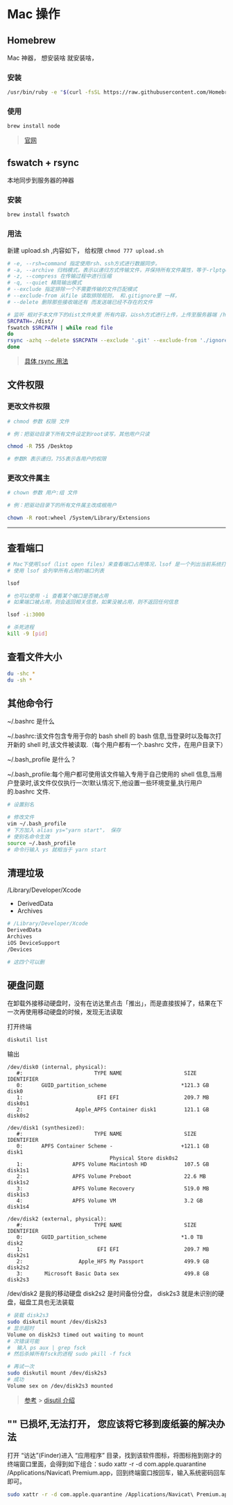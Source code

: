 # Mac 操作

## Homebrew

Mac 神器， 想安装啥 就安装啥，

### 安装

```bash
/usr/bin/ruby -e "$(curl -fsSL https://raw.githubusercontent.com/Homebrew/install/master/install)"
```

### 使用

```bash
brew install node
```

> [官网](https://brew.sh)

## fswatch + rsync

本地同步到服务器的神器

### 安装

```bash
brew install fswatch
```

### 用法

新建 upload.sh ,内容如下， 给权限 `chmod 777 upload.sh`

```bash
# -e, --rsh=command 指定使用rsh、ssh方式进行数据同步。
# -a, --archive 归档模式，表示以递归方式传输文件，并保持所有文件属性，等于-rlptgoD
# -z, --compress 在传输过程中进行压缩
# -q, --quiet 精简输出模式
# --exclude 指定排除一个不需要传输的文件匹配模式
# --exclude-from 从file 读取排除规则， 和.gitignore里 一样，
# --delete 删除那些接收端还有 而发送端已经不存在的文件

# 监听 相对于本文件下的dist文件夹里 所有内容，以ssh方式进行上传，上传至服务器端 /home/wwwroot/test  文件夹下，
SRCPATH=./dist/
fswatch $SRCPATH | while read file
do
rsync -azhq --delete $SRCPATH --exclude '.git' --exclude-from './ignore.txt' -e 'ssh' root@111.11.111.111:/home/wwwroot/test
done
```

> [具体 rsync 用法](/common/rsync.md)

## 文件权限

### 更改文件权限

```bash
# chmod 参数 权限 文件

# 例：把驱动目录下所有文件设定到root读写，其他用户只读

chmod -R 755 /Desktop

# 参数R 表示递归，755表示各用户的权限
```

### 更改文件属主

```bash
# chown 参数 用户:组 文件

# 例：把驱动目录下的所有文件属主改成根用户

chown -R root:wheel /System/Library/Extensions
```

---

## 查看端口

```bash
# Mac下使用lsof（list open files）来查看端口占用情况，lsof 是一个列出当前系统打开文件的工具。
# 使用 lsof 会列举所有占用的端口列表

lsof

# 也可以使用 -i 查看某个端口是否被占用
# 如果端口被占用，则会返回相关信息，如果没被占用，则不返回任何信息

lsof -i:3000

# 杀死进程
kill -9 [pid]
```

## 查看文件大小

```bash
du -shc *
du -sh *
```

## 其他命令行

~/.bashrc 是什么

~/.bashrc:该文件包含专用于你的 bash shell 的 bash 信息,当登录时以及每次打开新的 shell 时,该文件被读取.（每个用户都有一个.bashrc 文件，在用户目录下）

~/.bash_profile 是什么？

~/.bash_profile:每个用户都可使用该文件输入专用于自己使用的 shell 信息,当用户登录时,该文件仅仅执行一次!默认情况下,他设置一些环境变量,执行用户的.bashrc 文件.

```bash
# 设置别名

# 修改文件
vim ~/.bash_profile
# 下方加入 alias ys="yarn start"， 保存
# 使别名命令生效
source ~/.bash_profile
# 命令行输入 ys 就相当于 yarn start
```

## 清理垃圾

/Library/Developer/Xcode

- DerivedData
- Archives

```bash
# /Library/Developer/Xcode
DerivedData
Archives
iOS DeviceSupport
/Devices

# 这四个可以删
```

## 硬盘问题

在卸载外接移动硬盘时，没有在访达里点击「推出」，而是直接拔掉了，结果在下一次再使用移动硬盘的时候，发现无法读取

打开终端

```bash
diskutil list
```

输出

```
/dev/disk0 (internal, physical):
   #:                       TYPE NAME                    SIZE       IDENTIFIER
   0:      GUID_partition_scheme                        *121.3 GB   disk0
   1:                        EFI EFI                     209.7 MB   disk0s1
   2:                 Apple_APFS Container disk1         121.1 GB   disk0s2

/dev/disk1 (synthesized):
   #:                       TYPE NAME                    SIZE       IDENTIFIER
   0:      APFS Container Scheme -                      +121.1 GB   disk1
                                 Physical Store disk0s2
   1:                APFS Volume Macintosh HD            107.5 GB   disk1s1
   2:                APFS Volume Preboot                 22.6 MB    disk1s2
   3:                APFS Volume Recovery                519.0 MB   disk1s3
   4:                APFS Volume VM                      3.2 GB     disk1s4

/dev/disk2 (external, physical):
   #:                       TYPE NAME                    SIZE       IDENTIFIER
   0:      GUID_partition_scheme                        *1.0 TB     disk2
   1:                        EFI EFI                     209.7 MB   disk2s1
   2:                  Apple_HFS My Passport             499.9 GB   disk2s2
   3:       Microsoft Basic Data sex                     499.8 GB   disk2s3
```

/dev/disk2 是我的移动硬盘
disk2s2 是时间备份分盘， disk2s3 就是未识别的硬盘，磁盘工具也无法装载

```bash
# 装载 disk2s3
sudo diskutil mount /dev/disk2s3
# 显示超时
Volume on disk2s3 timed out waiting to mount
# 次错误可能
#  输入 ps aux | grep fsck
# 然后杀掉所有fsck的进程 sudo pkill -f fsck

# 再试一次
sudo diskutil mount /dev/disk2s3
# 成功
Volume sex on /dev/disk2s3 mounted
```

> [参考](https://www.liuandy.cn/informal_essay/2018/03/21/2333.html#.YFRDTpMzZMI) > [disutil 介绍](https://www.jianshu.com/p/6a1f365617ad)

## "" 已损坏,无法打开， 您应该将它移到废纸篓的解决办法

打开 “访达”(Finder)进入 “应用程序” 目录，找到该软件图标，将图标拖到刚才的终端窗口里面，会得到如下组合：sudo xattr -r -d com.apple.quarantine /Applications/Navicat\ Premium.app，回到终端窗口按回车，输入系统密码回车即可。

```bash
sudo xattr -r -d com.apple.quarantine /Applications/Navicat\ Premium.app
```

